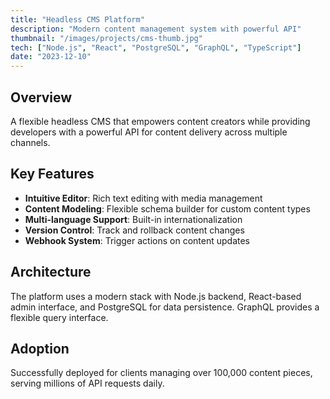 ```yaml
---
title: "Headless CMS Platform"
description: "Modern content management system with powerful API"
thumbnail: "/images/projects/cms-thumb.jpg"
tech: ["Node.js", "React", "PostgreSQL", "GraphQL", "TypeScript"]
date: "2023-12-10"
---
```


## Overview

A flexible headless CMS that empowers content creators while providing developers with a powerful API for content delivery across multiple channels.

## Key Features

- **Intuitive Editor**: Rich text editing with media management
- **Content Modeling**: Flexible schema builder for custom content types
- **Multi-language Support**: Built-in internationalization
- **Version Control**: Track and rollback content changes
- **Webhook System**: Trigger actions on content updates

## Architecture

The platform uses a modern stack with Node.js backend, React-based admin interface, and PostgreSQL for data persistence. GraphQL provides a flexible query interface.

## Adoption

Successfully deployed for clients managing over 100,000 content pieces, serving millions of API requests daily.

